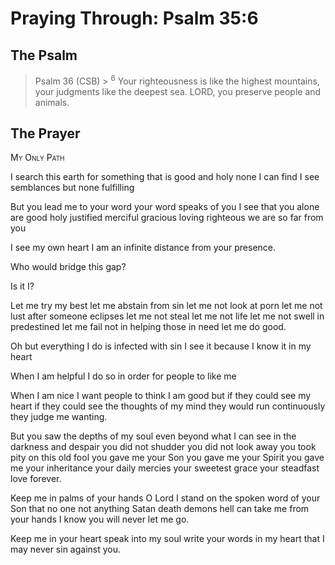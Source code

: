 # Praying Through: Psalm 35:6

## The Psalm

>Psalm 36 (CSB)  >
><sup>6</sup> Your righteousness is like the highest mountains, your judgments like the deepest sea. LORD, you preserve people and animals. 

## The Prayer

<div style="font-variant: small-caps;">
My Only Path
</div>


I search this earth
  for something that is good and holy
  none I can find
  I see semblances
  but none fulfilling

But you lead me to your word
  your word speaks of you
  I see that you alone are good
  holy
  justified
  merciful
  gracious
  loving
  righteous
  we are so far from you

I see my own heart
  I am an infinite distance from your presence.

Who would bridge this gap?

Is it I?

Let me try my best
  let me abstain from sin
  let me not look at porn
  let me not lust after someone eclipses
  let me not steal 
  let me not life
  let me not swell in predestined
  let me fail not in helping those in need
  let me do good.

Oh but everything I do is infected with sin
  I see it because I know it in my heart
  
When I am helpful
  I do so in order for people to like me

When I am nice
  I want people to think I am good
  but if they could see my heart
  if they could see the thoughts of my mind
  they would run continuously
  they judge me wanting.

But you saw the depths of my soul
  even beyond what I can see
  in the darkness and despair
  you did not shudder 
  you did not look away
  you took pity on this old fool
  you gave me your Son
  you gave me your Spirit
  you gave me your inheritance
  your daily mercies
  your sweetest grace 
  your steadfast love
  forever.

Keep me in palms of your hands
  O Lord
  I stand on the spoken word of your Son
  that no one
  not anything
  Satan
  death
  demons
  hell
  can take me from your hands
  I know
  you will never let me go.

Keep me in your heart
  speak into my soul
  write your words in my heart
  that I may never sin against you.

